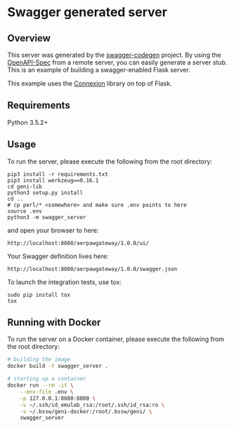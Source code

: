 # Swagger generated server

## Overview
This server was generated by the [swagger-codegen](https://github.com/swagger-api/swagger-codegen) project. By using the
[OpenAPI-Spec](https://github.com/swagger-api/swagger-core/wiki) from a remote server, you can easily generate a server stub.  This
is an example of building a swagger-enabled Flask server.

This example uses the [Connexion](https://github.com/zalando/connexion) library on top of Flask.

## Requirements
Python 3.5.2+

## Usage
To run the server, please execute the following from the root directory:

```
pip3 install -r requirements.txt
pip3 install werkzeug==0.16.1
cd geni-lib
python3 setup.py install
cd ..
# cp perl/* <somewhere> and make sure .env points to here
source .env
python3 -m swagger_server
```

and open your browser to here:

```
http://localhost:8080/aerpawgateway/1.0.0/ui/
```

Your Swagger definition lives here:

```
http://localhost:8080/aerpawgateway/1.0.0/swagger.json
```

To launch the integration tests, use tox:
```
sudo pip install tox
tox
```

## Running with Docker

To run the server on a Docker container, please execute the following from the root directory:

```bash
# building the image
docker build -t swagger_server .

# starting up a container
docker run --rm -it \
    --env-file .env \
    -p 127.0.0.1:8080:8080 \
    -v ~/.ssh/id_emulab_rsa:/root/.ssh/id_rsa:ro \
    -v ~/.bssw/geni-docker:/root/.bssw/geni/ \
    swagger_server

```
